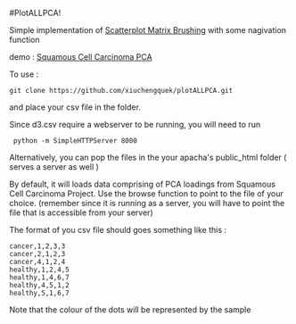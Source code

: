 #PlotALLPCA!

Simple implementation of [Scatterplot Matrix Brushing](http://bl.ocks.org/mbostock/4063663) with some nagivation function

demo : [Squamous Cell Carcinoma PCA](https://pwbc.garvan.org.au/~xiuque/plotALLPCA/PlotAllThePCA/view.html)

To use : 
 
 `git clone https://github.com/xiuchengquek/plotALLPCA.git`
 
and place your csv file in the folder.

Since d3.csv require a webserver to be running, you will need to run 

```
 python -m SimpleHTTPServer 8000
```

Alternatively, you can pop the files in the your apacha's public_html folder ( serves a server as well )


By default, it will loads data comprising of PCA loadings from Squamous Cell Carcinoma Project. 
Use the browse function to point to the file of your choice. (remember since it is running as a server, you will have to point the file that is accessible from your server)


The format of you csv file should goes something like this :


```sample,PC1,PC2,PC3,PC4
cancer,1,2,3,3
cancer,2,1,2,3
cancer,4,1,2,4
healthy,1,2,4,5
healthy,1,4,6,7
healthy,4,5,1,2
healthy,5,1,6,7
```

Note that the colour of the dots will be represented by the sample

 

